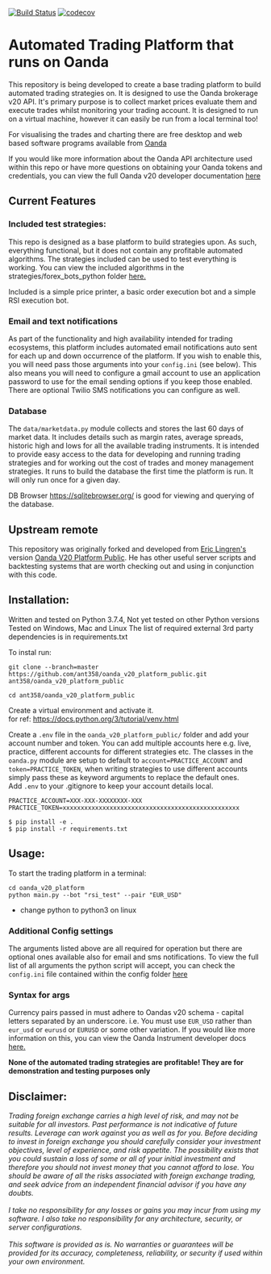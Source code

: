 [![Build Status](https://travis-ci.com/ant358/oanda_v20_platform_public.svg?branch=master)](https://travis-ci.com/ant358/oanda_v20_platform_public)
[![codecov](https://codecov.io/gh/ant358/oanda_v20_platform_public/branch/master/graph/badge.svg)](https://codecov.io/gh/ant358/oanda_v20_platform_public)
# Automated Trading Platform that runs on Oanda  

This repository is being developed to create a base trading platform to build automated trading strategies on. It is designed to use the Oanda brokerage v20 API. It's primary purpose is to collect market prices evaluate them and execute trades whilst monitoring your trading account. It is designed to run on a virtual machine, however it can easily be run from a local terminal too!

For visualising the trades and charting there are free desktop and web based software programs available from [Oanda](https://www1.oanda.com/) 


If you would like more information about the Oanda API architecture used within this repo or have more questions on obtaining your Oanda tokens and credentials, you can view the full Oanda v20 developer documentation [here](https://developer.oanda.com/rest-live-v20/introduction/)


## Current Features

### Included test strategies:

This repo is designed as a base platform to build strategies upon. As such, everything functional, but it does not contain any profitable automated algorithms. The strategies included can be used to test everything is working. You can view the included algorithms in the strategies/forex_bots_python folder [here.](https://github.com/ant358/oanda_v20_platform_public/tree/master/oanda_v20_platform/strategies/forex_bots_python) 

Included is a simple price printer, a basic order execution bot and a simple RSI execution bot.

### Email and text notifications
As part of the functionality and high availability intended for trading ecosystems, this platform includes automated email notifications auto sent for each up and down occurrence of the platform.  If you wish to enable this, you will need pass those arguments into your ```config.ini``` (see below).  This also means you will need to configure a gmail account to use an application password to use for the email sending options if you keep those enabled. There are optional Twilio SMS notifications you can configure as well.
### Database
The ```data/marketdata.py``` module collects and stores the last 60 days of market data. It includes details such as margin rates, average spreads, historic high and lows for all the available trading instruments. It is intended to provide easy access to the data for developing and running trading strategies and for working out the cost of trades and money management strategies.  It runs to build the database the first time the platform is run. It will only run once for a given day.
  
DB Browser https://sqlitebrowser.org/ is good for viewing and querying of the database.

## Upstream remote
This repository was originally forked and developed from [Eric Lingren's](https://github.com/Eric-Lingren) version [Oanda V20 Platform Public](https://github.com/Eric-Lingren/Oanda_v20_platform_public). He has other useful server scripts and backtesting systems that are worth checking out and using in conjunction with this code. 
## Installation:

Written and tested on Python 3.7.4, Not yet tested on other Python versions
Tested on Windows, Mac and Linux
The list of required external 3rd party dependencies is in requirements.txt

To instal run:  
```
git clone --branch=master https://github.com/ant358/oanda_v20_platform_public.git ant358/oanda_v20_platform_public  

cd ant358/oanda_v20_platform_public
```
Create a virtual environment and activate it.  
for ref: https://docs.python.org/3/tutorial/venv.html  

Create a ```.env``` file in the ```oanda_v20_platform_public/``` folder and add your account number and token. You can add multiple accounts here e.g. live, practice, different accounts for different strategies etc. The classes in the ```oanda.py``` module are setup to default to ```account=PRACTICE_ACCOUNT``` and ```token=PRACTICE_TOKEN```, when writing strategies to use different accounts simply pass these as keyword arguments to replace the default ones.  
Add ```.env``` to your .gitignore to keep your account details local.  

```
PRACTICE_ACCOUNT=XXX-XXX-XXXXXXXX-XXX
PRACTICE_TOKEN=xxxxxxxxxxxxxxxxxxxxxxxxxxxxxxxxxxxxxxxxxxxxxxxxx  
```
```
$ pip install -e .
$ pip install -r requirements.txt
```
## Usage:

To start the trading platform in a terminal: 
```
cd oanda_v20_platform
python main.py --bot "rsi_test" --pair "EUR_USD"
```
* change python to python3 on linux

### Additional Config settings
The arguments listed above are all required for operation but there are optional ones available also for email and sms notifications.  To view the full list of all arguments the python script will accept, you can check the ```config.ini``` file contained within the config folder [here]([./config/config.ini](https://github.com/ant358/oanda_v20_platform_public/tree/master/oanda_v20_platform/config))   

### Syntax for args
Currency pairs passed in must adhere to Oandas v20 schema - capital letters separated by an underscore. i.e. You must use ```EUR_USD``` rather than ```eur_usd``` or ```eurusd``` or ```EURUSD``` or some other variation. If you would like more information on this, you can view the Oanda Instrument developer docs [here.](https://developer.oanda.com/rest-live-v20/instrument-ep/)     

  


**None of the automated trading strategies are profitable! They are for demonstration and testing purposes only**
## Disclaimer:

_Trading foreign exchange carries a high level of risk, and may not be suitable for all investors. Past performance is not indicative of future results. Leverage can work against you as well as for you. Before deciding to invest in foreign exchange you should carefully consider your investment objectives, level of experience, and risk appetite. The possibility exists that you could sustain a loss of some or all of your initial investment and therefore you should not invest money that you cannot afford to lose. You should be aware of all the risks associated with foreign exchange trading, and seek advice from an independent financial advisor if you have any doubts._   
\
_I take no responsibility for any losses or gains you may incur from using my software. I also take no responsibility for any architecture, security, or server configurations._   
\
_This software is provided as is. No warranties or guarantees will be provided for its accuracy, completeness, reliability, or security if used within your own environment._
